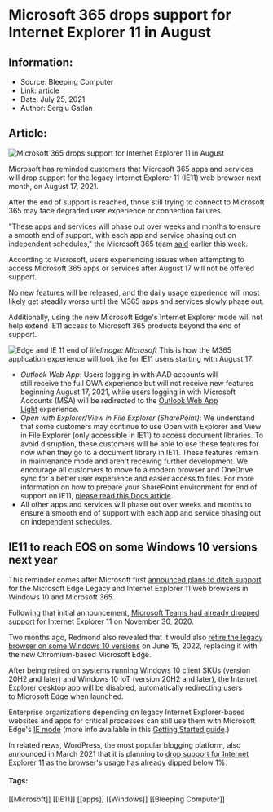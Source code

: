 # Microsoft 365 drops support for Internet Explorer 11 in August
### 

## Information:
+ Source: Bleeping Computer
+ Link: [article](https://www.bleepingcomputer.com/news/microsoft/microsoft-365-drops-support-for-internet-explorer-11-in-august/)
+ Date: July 25, 2021
+ Author: Sergiu Gatlan


## Article:
![Microsoft 365 drops support for Internet Explorer 11 in August](https://www.bleepstatic.com/content/hl-images/2021/05/19/Internet-Explorer-11.jpg)


Microsoft has reminded customers that Microsoft 365 apps and services will drop support for the legacy Internet Explorer 11 (IE11) web browser next month, on August 17, 2021.


After the end of support is reached, those still trying to connect to Microsoft 365 may face degraded user experience or connection failures.


"These apps and services will phase out over weeks and months to ensure a smooth end of support, with each app and service phasing out on independent schedules," the Microsoft 365 team [said](https://techcommunity.microsoft.com/t5/microsoft-365-blog/microsoft-365-apps-say-farewell-to-internet-explorer-11-and/ba-p/1591666) earlier this week.


According to Microsoft, users experiencing issues when attempting to access Microsoft 365 apps or services after August 17 will not be offered support.


No new features will be released, and the daily usage experience will most likely get steadily worse until the M365 apps and services slowly phase out.


Additionally, using the new Microsoft Edge's Internet Explorer mode will not help extend IE11 access to Microsoft 365 products beyond the end of support.



![Edge and IE 11 end of life](https://www.bleepstatic.com/images/news/u/1109292/2020/Edge%20and%20IE%2011%20end%20of%20life.png)*Image: Microsoft*
This is how the M365 application experience will look like for IE11 users starting with August 17:


* *Outlook Web App*: Users logging in with AAD accounts will still receive the full OWA experience but will not receive new features beginning August 17, 2021, while users logging in with Microsoft Accounts (MSA) will be redirected to the [Outlook Web App Light](https://support.microsoft.com/office/learn-more-about-the-light-version-of-outlook-2aec8c2d-da48-4707-ba37-c800e1c284cd "https://support.microsoft.com/office/learn-more-about-the-light-version-of-outlook-2aec8c2d-da48-4707-ba37-c800e1c284cd") experience.
* *Open with Explorer/View in File Explorer (SharePoint)*: We understand that some customers may continue to use Open with Explorer and View in File Explorer (only accessible in IE11) to access document libraries. To avoid disruption, these customers will be able to use these features for now when they go to a document library in IE11. These features remain in maintenance mode and aren't receiving further development. We encourage all customers to move to a modern browser and OneDrive sync for a better user experience and easier access to files. For more information on how to prepare your SharePoint environment for end of support on IE11, [please read this Docs article](https://docs.microsoft.com/sharepoint/prepare-IE11 "https://docs.microsoft.com/sharepoint/prepare-ie11").
* All other apps and services will phase out over weeks and months to ensure a smooth end of support with each app and service phasing out on independent schedules.


IE11 to reach EOS on some Windows 10 versions next year
-------------------------------------------------------


This reminder comes after Microsoft first [announced plans to ditch support](https://www.bleepingcomputer.com/news/microsoft/microsoft-announces-plans-to-ditch-legacy-edge-in-windows-10/) for the Microsoft Edge Legacy and Internet Explorer 11 web browsers in Windows 10 and Microsoft 365.


Following that initial announcement, [Microsoft Teams had already dropped support](https://www.bleepingcomputer.com/news/microsoft/microsoft-really-wants-you-to-stop-using-internet-explorer/) for Internet Explorer 11 on November 30, 2020.


Two months ago, Redmond also revealed that it would also [retire the legacy browser on some Windows 10 versions](https://www.bleepingcomputer.com/news/microsoft/microsoft-to-retire-internet-explorer-on-some-windows-10-versions/) on June 15, 2022, replacing it with the new Chromium-based Microsoft Edge.


After being retired on systems running Windows 10 client SKUs (version 20H2 and later) and Windows 10 IoT (version 20H2 and later), the Internet Explorer desktop app will be disabled, automatically redirecting users to Microsoft Edge when launched.


Enterprise organizations depending on legacy Internet Explorer-based websites and apps for critical processes can still use them with Microsoft Edge's [IE mode](https://support.microsoft.com/en-us/office/internet-explorer-mode-in-microsoft-edge-6604162f-e38a-48b2-acd2-682dbac6f0de?ui=en-US&rs=en-US&ad=US) (more info available in this [Getting Started guide](https://aka.ms/IEModeGuide).)


In related news, WordPress, the most popular blogging platform, also announced in March 2021 that it is planning to [drop support for Internet Explorer 11](https://www.bleepingcomputer.com/news/software/wordpress-plans-to-drop-support-for-internet-explorer-11/) as the browser's usage has already dipped below 1%.




#### Tags:
[[Microsoft]] [[IE11]] [[apps]] [[Windows]] [[Bleeping Computer]]
